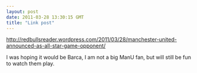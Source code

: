 ```yaml
---
layout: post
date: 2011-03-28 13:30:15 GMT
title: "Link post"
---
```

<http://redbullsreader.wordpress.com/2011/03/28/manchester-united-announced-as-all-star-game-opponent/>

<p>I was hoping it would be Barca, I am not a big ManU fan, but will still be fun to watch them play.</p> 